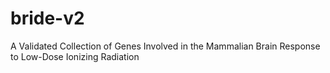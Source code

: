 # bride-v2
A Validated Collection of Genes Involved in the Mammalian Brain Response to Low-Dose Ionizing Radiation

